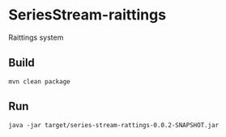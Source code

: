 # SeriesStream-raittings
Raittings system
## Build
```
mvn clean package
```
## Run
```
java -jar target/series-stream-rattings-0.0.2-SNAPSHOT.jar
```